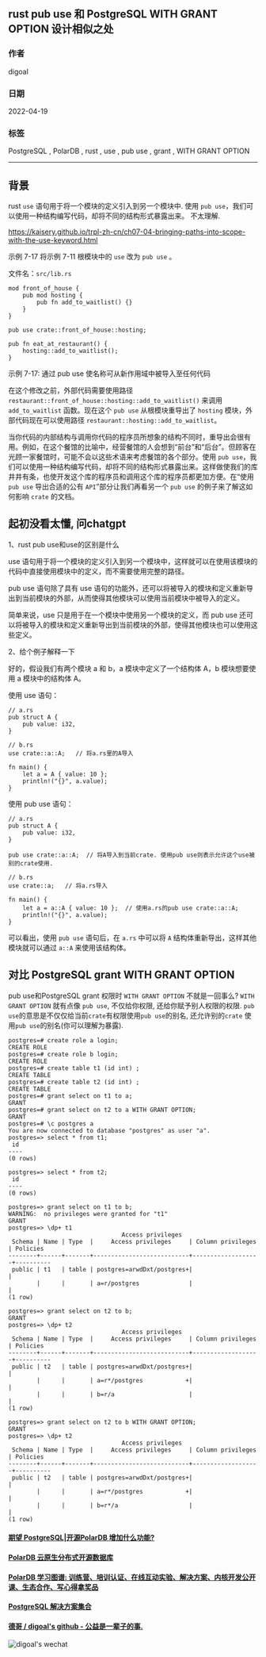 ## rust pub use 和 PostgreSQL WITH GRANT OPTION 设计相似之处                    
                    
### 作者                    
digoal                    
                    
### 日期                    
2022-04-19                   
                    
### 标签                    
PostgreSQL , PolarDB , rust , use , pub use , grant , WITH GRANT OPTION                
                    
----                    
                    
## 背景      
rust `use` 语句用于将一个模块的定义引入到另一个模块中. 使用 `pub use`，我们可以使用一种结构编写代码，却将不同的结构形式暴露出来。 不太理解.     
  
https://kaisery.github.io/trpl-zh-cn/ch07-04-bringing-paths-into-scope-with-the-use-keyword.html  
  
示例 7-17 将示例 7-11 根模块中的 `use` 改为 `pub use` 。  
  
文件名：`src/lib.rs`  
```  
mod front_of_house {  
    pub mod hosting {  
        pub fn add_to_waitlist() {}  
    }  
}  
  
pub use crate::front_of_house::hosting;  
  
pub fn eat_at_restaurant() {  
    hosting::add_to_waitlist();  
}  
```  
示例 7-17: 通过 pub use 使名称可从新作用域中被导入至任何代码  
  
在这个修改之前，外部代码需要使用路径 `restaurant::front_of_house::hosting::add_to_waitlist()` 来调用 `add_to_waitlist` 函数。现在这个 `pub use` 从根模块重导出了 `hosting` 模块，外部代码现在可以使用路径 `restaurant::hosting::add_to_waitlist`。  
  
当你代码的内部结构与调用你代码的程序员所想象的结构不同时，重导出会很有用。例如，在这个餐馆的比喻中，经营餐馆的人会想到“前台”和“后台”。但顾客在光顾一家餐馆时，可能不会以这些术语来考虑餐馆的各个部分。使用 `pub use`，我们可以使用一种结构编写代码，却将不同的结构形式暴露出来。这样做使我们的库井井有条，也使开发这个库的程序员和调用这个库的程序员都更加方便。在“使用 `pub use` 导出合适的公有 `API`”部分让我们再看另一个 `pub use` 的例子来了解这如何影响 `crate` 的文档。  
  
  
## 起初没看太懂, 问chatgpt  
  
1、rust pub use和use的区别是什么  
  
use 语句用于将一个模块的定义引入到另一个模块中，这样就可以在使用该模块的代码中直接使用模块中的定义，而不需要使用完整的路径。  
  
pub use 语句除了具有 use 语句的功能外，还可以将被导入的模块和定义重新导出到当前模块的外部，从而使得其他模块可以使用当前模块中被导入的定义。  
  
简单来说，use 只是用于在一个模块中使用另一个模块的定义，而 pub use 还可以将被导入的模块和定义重新导出到当前模块的外部，使得其他模块也可以使用这些定义。  
  
2、给个例子解释一下  
  
好的，假设我们有两个模块 a 和 b，a 模块中定义了一个结构体 A，b 模块想要使用 a 模块中的结构体 A。  
  
使用 use 语句：  
  
```  
// a.rs  
pub struct A {  
    pub value: i32,  
}  
  
// b.rs  
use crate::a::A;   // 将a.rs里的A导入     
  
fn main() {  
    let a = A { value: 10 };     
    println!("{}", a.value);  
}  
```  
  
使用 pub use 语句：  
  
```  
// a.rs  
pub struct A {  
    pub value: i32,  
}  
  
pub use crate::a::A;  // 将A导入到当前crate. 使用pub use则表示允许这个use被别的crate使用.      
  
// b.rs  
use crate::a;   // 将a.rs导入    
  
fn main() {  
    let a = a::A { value: 10 };  // 使用a.rs的pub use crate::a::A;    
    println!("{}", a.value);  
}  
```  
  
可以看出，使用 `pub use` 语句后，在 `a.rs` 中可以将 `A` 结构体重新导出，这样其他模块就可以通过 `a::A` 来使用该结构体。  
  
## 对比 PostgreSQL grant WITH GRANT OPTION  
  
pub use和PostgreSQL grant 权限时 `WITH GRANT OPTION` 不就是一回事么?  `WITH GRANT OPTION` 就有点像 `pub use`, 不仅给你权限, 还给你赋予别人权限的权限. `pub use`的意思是不仅仅给当前`crate`有权限使用`pub use`的别名, 还允许别的`crate` 使用`pub use`的别名(你可以理解为暴露).     
  
```  
postgres=# create role a login;  
CREATE ROLE  
postgres=# create role b login;  
CREATE ROLE  
postgres=# create table t1 (id int) ;  
CREATE TABLE  
postgres=# create table t2 (id int) ;  
CREATE TABLE  
postgres=# grant select on t1 to a;  
GRANT  
postgres=# grant select on t2 to a WITH GRANT OPTION;  
GRANT  
postgres=# \c postgres a  
You are now connected to database "postgres" as user "a".  
postgres=> select * from t1;  
 id   
----  
(0 rows)  
  
postgres=> select * from t2;  
 id   
----  
(0 rows)  
  
postgres=> grant select on t1 to b;  
WARNING:  no privileges were granted for "t1"  
GRANT  
postgres=> \dp+ t1  
                                Access privileges  
 Schema | Name | Type  |     Access privileges     | Column privileges | Policies   
--------+------+-------+---------------------------+-------------------+----------  
 public | t1   | table | postgres=arwdDxt/postgres+|                   |   
        |      |       | a=r/postgres              |                   |   
(1 row)  
  
postgres=> grant select on t2 to b;  
GRANT  
postgres=> \dp+ t2  
                                Access privileges  
 Schema | Name | Type  |     Access privileges     | Column privileges | Policies   
--------+------+-------+---------------------------+-------------------+----------  
 public | t2   | table | postgres=arwdDxt/postgres+|                   |   
        |      |       | a=r*/postgres            +|                   |   
        |      |       | b=r/a                     |                   |   
(1 row)  
  
postgres=> grant select on t2 to b WITH GRANT OPTION;  
GRANT  
postgres=> \dp+ t2  
                                Access privileges  
 Schema | Name | Type  |     Access privileges     | Column privileges | Policies   
--------+------+-------+---------------------------+-------------------+----------  
 public | t2   | table | postgres=arwdDxt/postgres+|                   |   
        |      |       | a=r*/postgres            +|                   |   
        |      |       | b=r*/a                    |                   |   
(1 row)  
```  
  
  
#### [期望 PostgreSQL|开源PolarDB 增加什么功能?](https://github.com/digoal/blog/issues/76 "269ac3d1c492e938c0191101c7238216")
  
  
#### [PolarDB 云原生分布式开源数据库](https://github.com/ApsaraDB "57258f76c37864c6e6d23383d05714ea")
  
  
#### [PolarDB 学习图谱: 训练营、培训认证、在线互动实验、解决方案、内核开发公开课、生态合作、写心得拿奖品](https://www.aliyun.com/database/openpolardb/activity "8642f60e04ed0c814bf9cb9677976bd4")
  
  
#### [PostgreSQL 解决方案集合](../201706/20170601_02.md "40cff096e9ed7122c512b35d8561d9c8")
  
  
#### [德哥 / digoal's github - 公益是一辈子的事.](https://github.com/digoal/blog/blob/master/README.md "22709685feb7cab07d30f30387f0a9ae")
  
  
![digoal's wechat](../pic/digoal_weixin.jpg "f7ad92eeba24523fd47a6e1a0e691b59")
  
